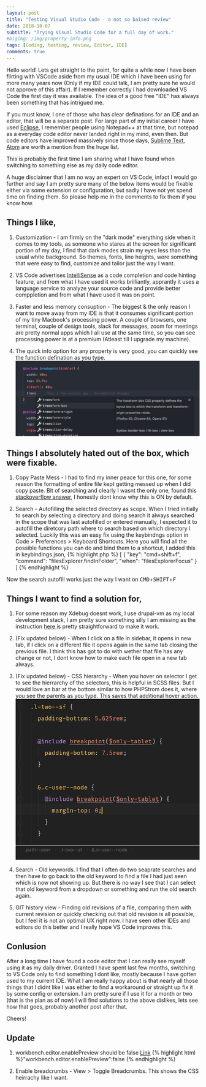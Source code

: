 ```yaml
---
layout: post
title: "Testing Visual Studio Code - a not so baised review"
date: 2018-10-07
subtitle: "Trying Visual Studio Code for a full day of work."
#bigimg: /img/property-info.png
tags: [Coding, testing, review, Editor, IDE]
comments: true
---
```


Hello world! Lets get straight to the point, for quite a while now I have been flirting with VSCode aside from my usual IDE which I have been using for more many years now (Only if my IDE could talk, I am pretty sure he would not approve of this affair). If I remember correctly I had downloaded VS Code the first day it was available. The idea of a good free "IDE" has always been something that has intrigued me.

If you must know, I one of those who has clear definations for an IDE and an editor, that will be a separate post. For large part of my initial career I have used [Eclipse](https://www.eclipse.org), I remember people using Notepad++ at that time, but notepad as a everyday code editor never landed right in my mind, even then. But code editors have improved massively since those days, [Sublime Text](https://www.sublimetext.com/), [Atom](https://atom.io/) are worth a mention from the huge list.

This is probably the first time I am sharing what I have found when switching to something else as my daily code editor.

A huge disclaimer that I am no way an expert on VS Code, infact I would go further and say I am pretty sure many of the below items would be fixable either via some extension or configuration, but sadly I have not yet spend time on finding them. So please help me in the comments to fix them if you know how.

## Things I like,
1. Customization - I am firmly on the "dark mode" everything side when it comes to my tools, as someone who stares at the screen for significant portion of my day, I find that dark modes strain my eyes less than the usual white background. So themes, fonts, line heights, were something that were easy to find, customize and tailor just the way I want.

2. VS Code advertises [IntelliSense](https://code.visualstudio.com/docs/editor/intellisense) as a code completion and code hinting feature, and from what I have used it works brilliantly, apprantly it uses a language service to analyze your source code and provide better comppletion and from what I have used it was on point.

3. Faster and less memory consuption - The biggest & the only reason I want to move away from my IDE is that it consumes significant portion of my tiny Macbook's processing power. A couple of browsers, one terminal, couple of design tools, slack for messages, zoom for meetings are pretty normal apps which I all use at the same time, so you can see processing power is at a premium (Atleast till I upgrade my machine).

4. The quick info option for any property is very good, you can quickly see the function defination as you type.
![quick-info](/img/property-info.png)

## Things I absolutely hated out of the box, which were fixable.
1. Copy Paste Mess - I had to find my inner peace for this one, for some reason the formatting of entire file kept getting messed up when I did copy paste. Bit of searching and clearly I wasnt the only one, found this [stackoverflow answer](https://stackoverflow.com/questions/42747498/vs-code-indentation-when-copying-and-pasting-is-messed-up), I honestly dont know why this is ON by default.

2. Search - Autofilling the selected directory as scope. When I tried initially to search by selecting a directory and doing search it always searched in the scope that was last autofilled or entered manually, I expected it to autofill the diretcory path where to search based on which directory I selected. Luckily this was an easy fix using the keybindngs option in Code > Preferences > Keyboard Shortcuts. Here you will find all the possible functions you can do and bind them to a shortcut, I added this in keybindings.json,
{% highlight php %}
[
  {
    "key": "cmd+shift+f",
    "command": "filesExplorer.findInFolder",
    "when": "filesExplorerFocus"
  }
]
{% endhighlight %}

Now the search autofill works just the way I want on <kbd>CMD</kbd>+<kbd>SHIFT</kbd>+<kbd>F</kbd>

## Things I want to find a solution for,
1. For some reason my Xdebug doesnt work, I use drupal-vm as my local development stack, I am pretty sure something silly I am missing as the instruction [here ](http://docs.drupalvm.com/en/latest/extras/xdebug/) is pretty straightforward to make it work.

2. (Fix updated below) - When I click on a file in sidebar, it opens in new tab, if I click on a different file it opens again in the same tab closing the previous file. I think this has got to do with wether that file has any change or not, I dont know how to make each file open in a new tab always.

3. (Fix updated below) - CSS hierarchy - When you hover on selector I get to see the hierrarchy of the selectors, this is helpful in SCSS files. But I would love an bar at the bottom similar to how PHPStrom does it, where you see the parents as you type. This saves that additional hover action.
![php-storm-css](/img/CSS-hierrachy.png)

4. Search - Old keywords. I find that I often do two seaprate searches and then have to go back to the old keyword to find a file I had just seen which is now not showing up. But there is no way I see that I can select that old keyword from a dropdown or something and run the old search again.

5. GIT history view - Finding old revisions of a file, comparing them with current revision or quickly checking out that old revision is all possible, but I feel it is not an optimal UX right now. I have seen other IDEs and editors do this better and I really hope VS Code improves this.

## Conlusion
After a long time I have found a code editor that I can really see myself using it as my daily driver. Granted I have spent last few months, switching to VS Code only to find something I dont like, mostly because I have gotten used to my current IDE. What I am really happy about is that nearly all those things that I didnt like I was either to find a workaround or straight up fix it by some config or extension. I am pretty sure if I use it for a month or two (that is the plan as of now) I will find solutions to the above dislikes, lets see how that goes, probably another post after that.

Cheers!


## Update

1. workbench.editor.enablePreview should be false [Link](https://stackoverflow.com/questions/38713405/how-to-config-vscode-to-open-files-always-in-a-new-tab)
{% highlight html %}"workbench.editor.enablePreview":false {% endhighlight %}

2. Enable breadcrumbs - View > Toggle Breadcrumbs. This shows the CSS heirrachy like I want.
